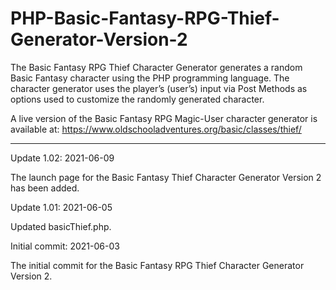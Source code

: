 # PHP-Basic-Fantasy-RPG-Thief-Generator-Version-2
The Basic Fantasy RPG Thief Character Generator generates a random Basic Fantasy character using the PHP programming language. The character generator uses the player’s (user’s) input via Post Methods as options used to customize the randomly generated character.

A live version of the Basic Fantasy RPG Magic-User character generator is available at: https://www.oldschooladventures.org/basic/classes/thief/


--------------------


Update 1.02: 2021-06-09

The launch page for the Basic Fantasy Thief Character Generator Version 2 has been added.



Update 1.01: 2021-06-05

Updated basicThief.php.


Initial commit: 2021-06-03

The initial commit for the Basic Fantasy RPG Thief Character Generator Version 2.

